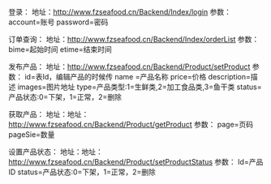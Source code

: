 登录：
地址：http://www.fzseafood.cn/Backend/Index/login
参数：
account=账号
password=密码

订单查询：
地址：http://www.fzseafood.cn/Backend/Index/orderList
参数：
bime=起始时间
etime=结束时间


发布产品：
地址：http://www.fzseafood.cn/Backend/Product/setProduct
参数：
id=表Id，编辑产品的时候传
name =产品名称
price=价格
description=描述
images=图片地址
type=产品类型:1=生鲜类,2=加工食品类,3=鱼干类
status=产品状态:0=下架，1=正常，2=删除

获取产品：
地址：地址：http://www.fzseafood.cn/Backend/Product/getProduct
参数：
page=页码
pageSie=数量


设置产品状态：
地址：地址：http://www.fzseafood.cn/Backend/Product/setProductStatus 
参数：
Id=产品ID
status=产品状态:0=下架，1=正常，2=删除
